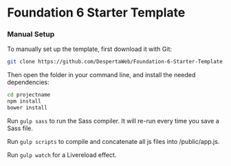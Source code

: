 # Foundation 6 Starter Template


### Manual Setup

To manually set up the template, first download it with Git:

```bash
git clone https://github.com/DespertaWeb/Foundation-6-Starter-Template.git
```

Then open the folder in your command line, and install the needed dependencies:

```bash
cd projectname
npm install
bower install
```

Run `gulp sass` to run the Sass compiler. It will re-run every time you save a Sass file.


Run `gulp scripts` to compile and concatenate all js files into /public/app.js.

Run `gulp watch` for a Livereload effect.
